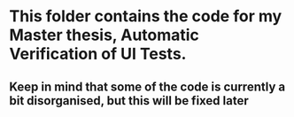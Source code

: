 # This folder contains the code for my Master thesis, Automatic Verification of UI Tests.

## Keep in mind that some of the code is currently a bit disorganised, but this will be fixed later
